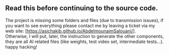 ## Read this before continuing to the source code.

The project is missing some folders and files (due to transmission issues), if you want to see everything please contact me by leaving a ticket via my web site: [https://asichakib.github.io/AbdelmounaimSalouani/].  
Otherwise, I will put, later, the instruction to generate the other components, they are all AI related files (like weights, test video set, intermediate tests...).  
happy hacking!
